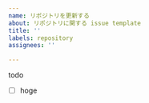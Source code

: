 ```yaml
---
name: リポジトリを更新する
about: リポジトリに関する issue template
title: ''
labels: repository
assignees: ''

---
```


todo
- [ ] hoge
